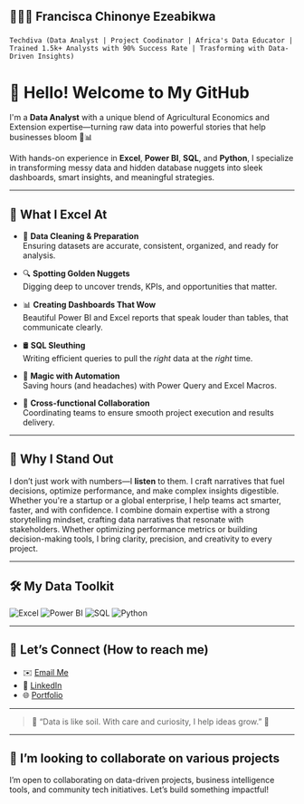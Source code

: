 <h2 align="left">👨🏿‍💻 Francisca Chinonye Ezeabikwa </h2>

###
`Techdiva (Data Analyst | Project Coodinator | Africa's Data Educator | Trained 1.5k+ Analysts with 90% Success Rate | Trasforming with Data-Driven Insights)`


# 👋 Hello! Welcome to My GitHub

I'm a **Data Analyst** with a unique blend of Agricultural Economics and Extension expertise—turning raw data into powerful stories that help businesses bloom 🌾📊

With hands-on experience in **Excel**, **Power BI**, **SQL**, and **Python**, I specialize in transforming messy data and hidden database nuggets into sleek dashboards, smart insights, and meaningful strategies.

---

## 🎯 What I Excel At

- 🧹 **Data Cleaning & Preparation**  
  Ensuring datasets are accurate, consistent, organized, and ready for analysis.

- 🔍 **Spotting Golden Nuggets**  
  Digging deep to uncover trends, KPIs, and opportunities that matter.

- 📊 **Creating Dashboards That Wow**  
  Beautiful Power BI and Excel reports that speak louder than tables, that communicate clearly.

- 🛢️ **SQL Sleuthing**  
  Writing efficient queries to pull the *right* data at the *right* time.

- 🔁 **Magic with Automation**  
  Saving hours (and headaches) with Power Query and Excel Macros.

- 🤝 **Cross-functional Collaboration**  
  Coordinating teams to ensure smooth project execution and results delivery.

---

## 🌟 Why I Stand Out

I don’t just work with numbers—I **listen** to them. I craft narratives that fuel decisions, optimize performance, and make complex insights digestible. Whether you're a startup or a global enterprise, I help teams act smarter, faster, and with confidence. I combine domain expertise with a strong storytelling mindset, crafting data narratives that resonate with stakeholders. Whether optimizing performance metrics or building decision-making tools, I bring clarity, precision, and creativity to every project.

---

## 🛠️ My Data Toolkit

![Excel](https://img.shields.io/badge/-Excel-217346?style=flat&logo=microsoft-excel&logoColor=white)
![Power BI](https://img.shields.io/badge/-PowerBI-F2C811?style=flat&logo=power-bi&logoColor=black)
![SQL](https://img.shields.io/badge/-SQL-4479A1?style=flat&logo=mysql&logoColor=white)
![Python](https://img.shields.io/badge/-Python-3776AB?style=flat&logo=python&logoColor=white)

---

## 💼 Let’s Connect (How to reach me)

- ✉️ [Email Me](mailto:ezeabikwafrancisca52@gmail.com)  
- 🔗 [LinkedIn](https://www.linkedin.com/in/francisca-ezeabikwa?)  
- 🌐 [Portfolio](https://yourwebsite.com)

---

> 💬 “Data is like soil. With care and curiosity, I help ideas grow.” 🌱


---


## 💞️ I’m looking to collaborate on various projects

I’m open to collaborating on data-driven projects, business intelligence tools, and community tech initiatives. Let’s build something impactful!
<!---
franciscaeze/franciscaeze is a ✨ special ✨ repository because its `README.md` (this file) appears on your GitHub profile.
You can click the Preview link to take a look at your changes.
--->
